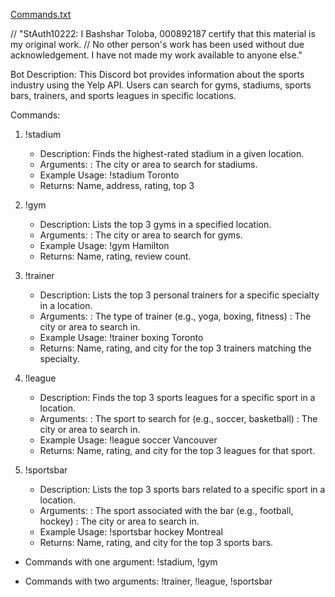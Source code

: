 [Commands.txt](https://github.com/user-attachments/files/22455751/Commands.txt)

// "StAuth10222: I Bashshar Toloba, 000892187 certify that this material is my original work. 
// No other person's work has been used without due acknowledgement. I have not made my work available to anyone else."



Bot Description:
This Discord bot provides information about the sports industry using the Yelp API. 
Users can search for gyms, stadiums, sports bars, trainers, and sports leagues in specific locations.


 Commands:

1. !stadium <location>
   - Description: Finds the highest-rated stadium in a given location.
   - Arguments:
       <location> : The city or area to search for stadiums.
   - Example Usage:
       !stadium Toronto
   - Returns: Name, address, rating, top 3 

2. !gym <location>
   - Description: Lists the top 3 gyms in a specified location.
   - Arguments:
       <location> : The city or area to search for gyms.
   - Example Usage:
       !gym Hamilton
   - Returns: Name, rating, review count.

3. !trainer <specialty> <location>
   - Description: Lists the top 3 personal trainers for a specific specialty in a location.
   - Arguments:
       <specialty> : The type of trainer (e.g., yoga, boxing, fitness)
       <location>  : The city or area to search in.
   - Example Usage:
       !trainer boxing Toronto
   - Returns: Name, rating, and city for the top 3 trainers matching the specialty.

4. !league <sport> <location>
   - Description: Finds the top 3 sports leagues for a specific sport in a location.
   - Arguments:
       <sport>    : The sport to search for (e.g., soccer, basketball)
       <location> : The city or area to search in.
   - Example Usage:
       !league soccer Vancouver
   - Returns: Name, rating, and city for the top 3 leagues for that sport.

5. !sportsbar <sport> <location>
   - Description: Lists the top 3 sports bars related to a specific sport in a location.
   - Arguments:
       <sport>    : The sport associated with the bar (e.g., football, hockey)
       <location> : The city or area to search in.
   - Example Usage:
       !sportsbar hockey Montreal
   - Returns: Name, rating, and city for the top 3 sports bars.


- Commands with one argument:
 !stadium, !gym

- Commands with two arguments:
 !trainer, !league, !sportsbar
